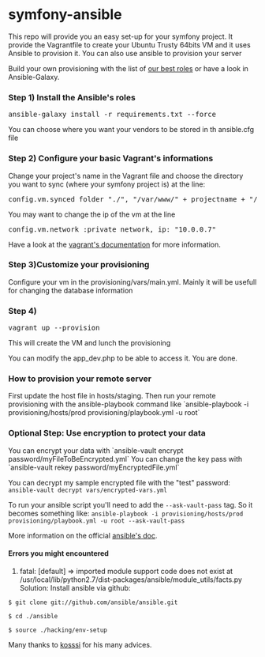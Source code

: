 symfony-ansible
===============

<p>This repo will provide you an easy set-up for your symfony project. It provide the Vagrantfile to create your Ubuntu Trusty 64bits VM and it uses Ansible to provision it. You can also use ansible to provision your server</p>

Build your own provisioning with the list of [our best roles](https://github.com/theodo/list-ansible-roles/blob/master/README.md) or have a look in Ansible-Galaxy.


<h3>Step 1) Install the Ansible's roles</h3>
<pre>ansible-galaxy install -r requirements.txt --force</pre>
<p>You can choose where you want your vendors to be stored in th ansible.cfg file</p>

<h3>Step 2) Configure your basic Vagrant's informations</h3>
<p>Change your project's name in the Vagrant file and choose the directory you want to sync (where your symfony project is) at the line:</p>
<pre>config.vm.synced_folder "./", "/var/www/" + projectname + "/current", type: "nfs"</pre>

<p>You may want to change the ip of the vm at the line</p>
<pre>config.vm.network :private_network, ip: "10.0.0.7"</pre>

Have a look at the [vagrant's documentation](https://docs.vagrantup.com/v2/provisioning/ansible.html) for more information.
<h3>Step 3)Customize your provisioning</h3>
<p>Configure your vm in the provisioning/vars/main.yml. Mainly it will be usefull for changing the database information</p> 

<h3>Step 4)</h3>
<pre>vagrant up --provision</pre>
This will create the VM and lunch the provisioning

You can modify the app_dev.php to be able to access it.
You are done. 

<h3>How to provision your remote server</h3>
First update the host file in hosts/staging.
Then run your remote provisioning with the ansible-playbook command like `ansible-playbook -i provisioning/hosts/prod provisioning/playbook.yml -u root`

<h3>Optional Step: Use encryption to protect your data</h3>
You can encrypt your data with `ansible-vault encrypt password/myFileToBeEncrypted.yml`
You can change the key pass with `ansible-vault rekey password/myEncryptedFile.yml`

You can decrypt my sample encrypted file with the "test" password:
`ansible-vault decrypt vars/encrypted-vars.yml`

To run your ansible script you'll need to add the `--ask-vault-pass` tag.
So it becomes something like: `ansible-playbook -i provisioning/hosts/prod provisioning/playbook.yml -u root --ask-vault-pass`

More information on the official [ansible's doc](http://docs.ansible.com/playbooks_vault.html).

<h4>Errors you might encountered</h4>

1) fatal: [default] => imported module support code does not exist at /usr/local/lib/python2.7/dist-packages/ansible/module_utils/facts.py
Solution:
Install ansible via github:

`$ git clone git://github.com/ansible/ansible.git`

`$ cd ./ansible`

`$ source ./hacking/env-setup`

Many thanks to [kosssi](https://github.com/kosssi) for his many advices.